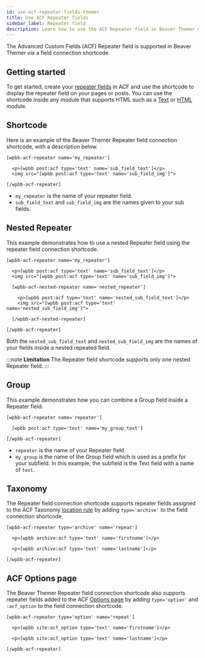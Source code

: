 ```yaml
---
id: use-acf-repeater-fields-themer
title: Use ACF Repeater fields
sidebar_label: Repeater field
description: Learn how to use the ACF Repeater field in Beaver Themer using a field connection shortcode.
---
```


The Advanced Custom Fields (ACF) Repeater field is supported in Beaver Themer via a field connection shortcode.

## Getting started

To get started, create your [repeater fields](https://www.advancedcustomfields.com/resources/repeater/) in ACF and use the shortcode to display the repeater field on your pages or posts. You can use the shortcode inside any module that supports HTML such as a [Text](/beaver-builder/layouts/modules/text) or [HTML](/beaver-builder/layouts/modules/html) module.

## Shortcode

Here is an example of the Beaver Themer Repeater field connection shortcode, with a description below.

```markup
[wpbb-acf-repeater name='my_repeater']

  <p>[wpbb post:acf type='text' name='sub_field_text']</p>
  <img src="[wpbb post:acf type='text' name='sub_field_img']">

[/wpbb-acf-repeater]
```

* `my_repeater` is the name of your repeater field.
* `sub_field_text` and `sub_field_img` are the names given to your sub fields.

## Nested Repeater

This example demonstrates how to use a nested Repeater field using the repeater field connection shortcode.

```markup
[wpbb-acf-repeater name='my_repeater']

  <p>[wpbb post:acf type='text' name='sub_field_text']</p>
  <img src="[wpbb post:acf type='text' name='sub_field_img']">

  [wpbb-acf-nested-repeater name='nested_repeater']

    <p>[wpbb post:acf type='text' name='nested_sub_field_text']</p>
    <img src="[wpbb post:acf type='text' name='nested_sub_field_img']">

  [/wpbb-acf-nested-repeater]

[/wpbb-acf-repeater]
```

Both the `nested_sub_field_text` and `nested_sub_field_img` are the names of your fields inside a nested repeated field.

:::note **Limitation**
The Repeater field shortcode supports only one nested Repeater field.
:::

## Group 

This example demonstrates how you can combine a Group field inside a Repeater field.

```markup
[wpbb-acf-repeater name='repeater']
  
  [wpbb post:acf type='text' name='my_group_text']

[/wpbb-acf-repeater]
```

* `repeater` is the name of your Repeater field.
* `my_group` is the name of the Group field which is used as a prefix for your subfield. In this example, the subfield is the Text field with a name of `text`.

## Taxonomy

The Repeater field connection shortcode supports repeater fields assigned to the ACF Taxonomy [location rule](https://www.advancedcustomfields.com/resources/custom-location-rules/) by adding `type='archive'` to the field connection shortcode.

```markup
[wpbb-acf-repeater type='archive' name='repeat']

  <p>[wpbb archive:acf type='text' name='firstname']</p>
  
  <p>[wpbb archive:acf type='text' name='lastname']</p>

[/wpbb-acf-repeater]
```

## ACF Options page

The Beaver Themer Repeater field connection shortcode also supports repeater fields added to the ACF [Options page](https://www.advancedcustomfields.com/resources/options-page/) by adding `type='option'` and `:acf_option` to the field connection shortcode.

```markup
[wpbb-acf-repeater type='option' name='repeat']
  
  <p>[wpbb site:acf_option type='text' name='firstname']</p>
  
  <p>[wpbb site:acf_option type='text' name='lastname']</p>
  
[/wpbb-acf-repeater]
```
